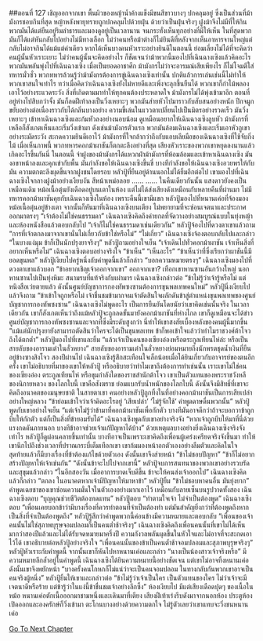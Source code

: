 ##ตอนที่ 127 เชิญออกจากเขา
พื้นผิวของหญ้าน้ำค้างแข็งมีขนสีขาวบางๆ ปกคลุมอยู่ ซึ่งเป็นส่วนที่ม้ามังกรชอบกินที่สุด หญ้าหลังพายุทรายถูกปกคลุมไปด้วยฝุ่น ด้วยว่าเป็นฝุ่นจริงๆ ฝูงม้าจึงไม่มีที่ให้กิน พวกมันได้แต่ยืนอยู่ริมลำธารและมองดูอยู่เป็นเวลานาน จนกระทั่งเห็นทุกอย่างที่มีให้เห็น ในที่สุดพวกมันก็ได้แต่หันกลับไปอย่างไม่มีทางเลือก
ไม่ว่าคนหรือม้าต่างก็ไม่ยินดีที่หลังจากเห็นอาหารจานใหญ่แต่กลับไม่อาจกินได้แม้แต่คำเดียว หากได้เห็นบางคนหัวเราะอย่างยินดีในตอนนี้ ย่อมเลี่ยงไม่ได้ที่จะคิดว่าคนผู้นั้นหัวเราะเยาะ ไม่ว่าคนผู้นั้นจะคิดอย่างไร ก็ชัดเจนว่าม้าพวกนี้มองไปที่เฉินฉางเซิงแล้วคิดอะไร
พวกมันพลันพุ่งไปที่เฉินฉางเซิง
เมื่อเป็นยอดอาชาศึก ม้ามังกรไม่ว่าจะอารมณ์เสียเพียงไร ก็ไม่โจมตีใส่ทหารมั่วซั่ว พวกทหารล้วนรู้ว่าม้ามังกรต้องการขู่เฉินฉางเซิงเท่านั้น ปกติแล้วการเล่นเช่นนี้ไม่ทำให้พวกเขาสนใจเท่าไร ทว่าเมื่อคิดว่าเฉินฉางเซิงยังไม่หายดีและเพิ่งจะลุกขึ้นยืนได้ พวกเขาก็กำไม้พลองเอาไว้อย่างระแวดระวัง
สิ่งที่เกิดตามมาทำให้ทุกคนต้องประหลาดใจ
ม้ามังกรไม่ได้พุ่งเข้ามาอีก ตอนที่อยู่ห่างไปสิบกว่าจั้ง มันก็ลดฝีเท้าลงเป็นวิ่งเหยาะๆ พวกมันส่ายหัวไปมาราวกับสับสนอย่างหนัก ปีกจมูกขยับอย่างต่อเนื่องราวกับได้กลิ่นบางอย่าง ความขี้เล่นในแววตาเปลี่ยนไปเป็นมิตรอย่างรวดเร็ว
มันวิ่งเหยาะๆ เข้าหาเฉินฉางเซิงและก้มหัวลงอย่างนอบน้อม ดูเหมือนอยากให้เฉินฉางเซิงลูบหัว
ม้ามังกรที่เหลือก็สังเกตเห็นและเริ่มวิ่งเข้ามา ดังเช่นม้ามังกรตัวแรก พวกมันล้อมเฉินฉางเซิงและเริ่มเอาหัวถูเขาอย่างระมัดระวัง สะกดความยินดีเอาไว้ ม้ามังกรที่ใจกล้ากว่าถึงกับแอบเลียมือของเฉินฉางเซิงที่ใช้จับกิ่งไม้
เมื่อเห็นภาพนี้ พวกทหารคอกม้าผาชันก็ตกตะลึงอย่างที่สุด เสียงหัวเราะของพวกเขาหยุดลงนานแล้ว เกิดอะไรขึ้นกันนี่
ในตอนนี้ จ่าฝูงของม้ามังกรได้แหวกฝ่าม้ามังกรที่ห้อมล้อมและเข้าหาเฉินฉางเซิง มันงอขาหน้าลงและคุกเข่ากับพื้น
มันกำลังขอให้เฉินฉางเซิงขึ้นขี่ บางทีกำลังขอให้เฉินฉางเซิงอวยพรให้กับมัน
ความตกตะลึงผุดขึ้นจากฝูงชนโดยรอบ
หลัวปู้ที่ยืนอยู่ด้านนอกไม่ได้ยิ้มอีกต่อไป เขามองไปที่เฉินฉางเซิงใจกลางฝูงม้าอย่างเงียบงัน สีหน้าเหม่อลอย
……
……
ในคืนเดียวกันนั้น แสงดาวยังคงเป็นเหมือนเดิม หม้อเนื้อตุ๋นยังเดือดอยู่บนเตาในห้อง แต่ไม่ได้ส่งเสียงดังเหมือนกับหลายคืนที่ผ่านมา
ไม่มีทหารคอกม้าผาชันคุยกับเฉินฉางเซิงในห้อง เพราะคืนนี้เขามีแขก
หลัวปู้มองไปที่หนานเค่อที่จ้องมองหม้อเนื้อตุ๋นอยู่ข้างเตา จากนั้นก็หันมาที่เฉินฉางเซิงบนเตียง ไม่พยายามที่จะซ่อนเจตนาและประกาศออกมาตรงๆ “เจ้าต้องไม่ใช่คนธรรมดา”
เฉินฉางเซิงคิดถึงค่ายกลที่จัดวางอย่างสมบูรณ์แบบในทุ่งหญ้าและห้องหนังสือแล้วตอบกลับไป “เจ้าก็ไม่ใช่คนธรรมดาเช่นเดียวกัน”
หลัวปู้จ้องไปที่ดวงตาเขาแล้วถาม “การที่เจ้าตกลงมาจากเขานั่นไม่เกี่ยวกับข้าใช่หรือไม่”
“ไม่เกี่ยว” เฉินฉางเซิงจ้องตอบกลับไปและกล่าว “ในบางแง่มุม ข้าก็เป็นนักปรุงยาจริงๆ”
หลัวปู้ถามอย่างใจเย็น “เจ้าเดินไปทั่วคอกม้าผาชัน เจ้าเห็นสิ่งที่อยากเห็นหรือไม่”
เฉินฉางเซิงตอบอย่างจริงใจ “ข้าเห็น”
“เห็นอะไร”
“ข้าเห็นว่าที่ซึ่งเรียกว่าผาชันนี้มียอดขุนพล”
หลัวปู้เงียบไปครู่หนึ่งกับคำพูดนี้แล้วก็กล่าว “บอกความหมายตรงๆ”
เฉินฉางเซิงมองไปที่ดวงตาเขาแล้วบอก “ข้าอยากเชิญเจ้าออกจากเขา”
ออกจากเขา?
เทือกเขาหานซานอันกว้างใหญ่
นอกหานซานไปเป็นทุ่งหิมะ สนามรบที่แท้จริงกับเผ่ามาร
เฉินฉางเซิงกล่าวต่อ “ข้าไม่รู้ว่าเจ้ารู้หรือไม่ แต่หนิงสือเว่ยตายแล้ว ดังนั้นศูนย์บัญชาการกองทัพซงซานต้องการขุนพลเทพคนใหม่”
หลัวปู้นิ่งเงียบไปแล้วจึงถาม “ข้าเข้าใจถูกหรือไม่ เจ้าชื่นชมข้ามากจนเจ้าตัดสินใจผลักดันข้าสู่ตำแหน่งขุนพลเทพของศูนย์บัญชาการกองทัพซงซาน”
เฉินฉางเซิงไม่พูดอะไร เป็นการยืนยันโดยนัยว่าเขาคิดเช่นนั้นจริง ในเวลาเดียวกัน เขาก็สังเกตเห็นว่าถึงแม้หลัวปู้จะถูกลดขั้นมายังคอกม้าผาชันที่ห่างไกล เขาก็ดูเหมือนจะได้ข่าวศูนย์บัญชาการกองทัพซงซานและจากที่ซึ่งมีระดับสูงกว่า นี่ทำให้เขาสงสัยเบื้องหลังของคนผู้นี้มากขึ้น
“แม้แต่นักปรุงยายังสามารถตัดสินว่าใครจะได้เป็นขุนพลเทพ ข้าก็พอเข้าใจแล้วว่าทำไมราชวงศ์ต้าโจวถึงได้ตกต่ำ”
หลัวปู้มองไปที่เขาและยิ้ม “แล้วเจ้าเป็นคนของเซียงอ๋องหรือตระกูลเทียนไห่ล่ะ หรือเป็นสายลับของอารามเต๋าในลั่วหยาง”
สายลับของอารามเต๋าในลั่วหยางย่อมหมายถึงนักพรตชุดน้ำเงินที่ยืนอยู่ข้างซางสิงโจว
สองปีผ่านไป เฉินฉางเซิงรู้สึกสะเทือนใจเล็กน้อยเมื่อได้ยินเกี่ยวกับอาจารย์ของตนอีกครั้ง
เขาไม่อธิบายที่มาของเขาให้หลัวปู้ หรืออธิบายว่าทำไมเขาถึงต้องการทำเช่นนั้น
เราะเขาไม่ใช่คนของเซียงอ๋อง ตระกูลเทียนไห่ หรือขุมกำลังใดของราชสำนักต้าโจว เขาเป็นตัวแทนของพระราชวังหลี ของนิกายหลวง ของโลกใบนี้
เขาคือสังฆราช ย่อมแบกรับน้ำหนักของโลกใบนี้ ดังนั้นจึงมีสิทธิ์ที่เขาจะคิดถึงอนาคตของมนุษยชาติ
ในสายตาเขา คนอย่างหลัวปู้ถูกทิ้งในที่อย่างคอกม้าผาชันเป็นการเสียเปล่าอย่างใหญ่หลวง
“ข้าย่อมเข้าใจว่าเจ้าคิดอะไรอยู่ ‘เสียเปล่า’ ‘ไม่รู้จักใช้’ คำพูดดาษดื่นพวกนั้น”
หลัวปู้พูดกับเขาอย่างใจเย็น “แต่เจ้าไม่รู้ว่าข้ามาที่คอกม้าผาชันเพื่อกักตัว บางทีมันอาจดีกว่าถ้าจะบอกวาข้าถูกบีบให้กักตัว แต่ก็เป็นสิ่งที่ข้ายอมรับได้”
เฉินฉางเซิงพูดกับเขาอย่างจริงจัง “หากเจ้าถูกบีบให้มาที่นี่ด้วยแรงกดดันภายนอก บางทีข้าอาจช่วยเจ้าแก้ปัญหาได้บ้าง”
ด้วยเหตุผลบางอย่างยิ่งเฉินฉางเซิงจริงจังเท่าไร หลัวปู้ก็ดูผ่อนคลายขึ้นเท่านั้น บางทีอาจเป็นเพราะเขาคิดถึงเพื่อนผู้เคร่งเครียดจริงจังขึ้นมา ทำให้เขานึกไปถึงช่วงเวลาที่ปราณกระบี่เต็มเทือกเขา เขาก้มมองหน้าอกตัวเองอย่างลืมตัวและคิดในใจ สุดท้ายแล้วก็มีบางเรื่องที่ข้าต้องแก้ไขด้วยตัวเอง ดังนั้นเขาจึงส่ายหน้า
“ข้าไม่ชอบปัญหา”
“ข้าก็ไม่อยากสร้างปัญหาให้เจ้าเช่นกัน”
“ดังนั้นข้าจะไปไปจากเขานี้”
หลัวปู้จบการสนทนาของพวกเขาอย่างรวบรัดและสุขุมแล้วกล่าว “ในอีกสองวัน เมื่ออาการบาดเจ็บดีขึ้น ข้าจะให้คนส่งเจ้าออกไป”
เฉินฉางเซิงคิดแล้วก็กล่าว “ตกลง ในอนาคตหากเจ้ามีปัญหาให้มาหาข้า”
หลัวปู้ยิ้ม “ข้าไม่ชอบหาคนอื่น มันยุ่งยาก”
คำพูดเฉยชาของเขาซ่อนความมั่นใจในตัวเองอย่างมากเอาไว้ เหมือนกับลายเซ็นบนรูปวาดทั้งสอง
เฉินฉางเซิงตอบ “บุญคุณช่วยชีวิตต้องทดแทน”
หลัวปู้ตอบ “ทำตามใจเจ้า ไม่จำเป็นต้องพูด”
เฉินฉางเซิงตอบ “เพื่อนเคยบอกข้าว่ามีบางเรื่องที่ควรทำตอนที่จำเป็นต้องทำ แต่มันสำคัญยิ่งกว่าที่ต้องพูดถึงหากเป็นสิ่งที่จำเป็นต้องพูดถึง”
หลัวปู้รู้สึกว่าคำพูดพวกนี้ค่อนข้างมีความหมายและตอบกลับ “เพื่อนของเจ้าคนนั้นไม่ใช่สุภาพบุรุษจอมปลอมก็เป็นคนต่ำช้าจริงๆ”
เฉินฉางเซิงคิดถึงเพื่อนคนนั้นที่เขาไม่ได้เห็นมากว่าสองปีแล้วและไม่ได้รับจดหมายมาครึ่งปี ความกังวลพลันผุดขึ้นในหัวใจและไม่อาจที่จะสะกดเอาไว้ได้
เขาอธิบายต่อหลัวปู้อย่างจริงใจ “เพื่อนคนนั้นของข้าเป็นคนต้ำช้าจอมปลอมและสุภาพบุรุษจริงๆ”
หลัวปู้หัวเราะกับคำพูดนี้ จากนั้นเขาก็หันไปหาหนานเค่อและกล่าว “นางเป็นน้องสาวเจ้าจริงหรือ”
มีความหมายลึกล้ำอยู่ในคำพูดนี้
เฉินฉางเซิงได้ยินความหมายนี้อย่างชัดเจน แต่เขาไม่อาจทิ้งหนานเค่อ ดังนั้นเขาจึงพยักหน้า
“บางครั้งคนโกหกก็ไม่แน่ว่าจะเป็นคนจอมปลอม ในทางกลับกันพวกเขาอาจเป็นคนจริงผู้หนึ่ง”
หลัวปู้ยิ้มให้เขาและกล่าวต่อ “ข้าไม่รู้ว่าเจ้าเป็นใคร เป็นตัวแทนของใคร ไม่ว่าเจ้าจะมีเจตนาดีหรือร้าย แต่ข้ารู้ว่าในแง่นี้ข้าชื่นชมเจ้าอย่างลึกซึ้ง”
ห้องเงียบไป มีแต่เสียงเดือดปุดๆ ของเนื้อในหม้อ
หนานเค่อตักเนื้อออกมาชามหนึ่งและเดินมาที่เตียง
เสียงฝีเท้าเร่งรีบดังมาจากนอกห้อง
ประตูห้องเปิดออกและองครักษ์ก็วิ่งเข้ามา ตะโกนบางอย่างด้วยความตกใจ ไม่รู้ตัวเลยว่าเขาแทบจะวิ่งชนหนานเค่อ


[Go To Next Chapter]( ./800.md)